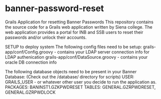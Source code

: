 # banner-password-reset
Grails Application for resetting Banner Passwords
This repository contains the source code for a Grails web application written by Siena college.
The web application provides a portal for INB and SSB users to reset their passwords and/or unlock their accounts.

SETUP to deploy system
The following config files need to be setup:
grails-app/conf/Config.groovy  - contains your LDAP server connection info for LDAP authenication
grails-app/conf/DataSource.groovy -  contains your oracle DB connection info

The following database objects need to be present in your Banner Database:
(Check out the /database/ directory for scripts)
USER: GRAILS_USER - or whatever other user you decide to run the application as.
PACKAGES: BANINST1.GZKPWDRESET
TABLES: GENERAL.GZRPWDRESET, GENERAL.GZRPWDLOCK

